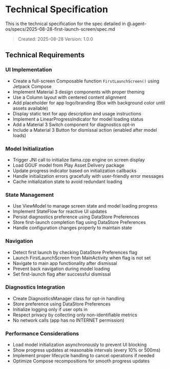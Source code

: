 # Technical Specification

This is the technical specification for the spec detailed in @.agent-os/specs/2025-08-28-first-launch-screen/spec.md

> Created: 2025-08-28
> Version: 1.0.0

## Technical Requirements

### UI Implementation
- Create a full-screen Composable function `FirstLaunchScreen()` using Jetpack Compose
- Implement Material 3 design components with proper theming
- Use a Column layout with centered content alignment
- Add placeholder for app logo/branding (Box with background color until assets available)
- Display static text for app description and usage instructions
- Implement a LinearProgressIndicator for model loading status
- Add a Material 3 Switch component for diagnostics opt-in
- Include a Material 3 Button for dismissal action (enabled after model loads)

### Model Initialization
- Trigger JNI call to initialize llama.cpp engine on screen display
- Load GGUF model from Play Asset Delivery package
- Update progress indicator based on initialization callbacks
- Handle initialization errors gracefully with user-friendly error messages
- Cache initialization state to avoid redundant loading

### State Management
- Use ViewModel to manage screen state and model loading progress
- Implement StateFlow for reactive UI updates
- Persist diagnostics preference using DataStore Preferences
- Store first-launch completion flag using DataStore Preferences
- Handle configuration changes properly to maintain state

### Navigation
- Detect first launch by checking DataStore Preferences flag
- Launch FirstLaunchScreen from MainActivity when flag is not set
- Navigate to main app functionality after dismissal
- Prevent back navigation during model loading
- Set first-launch flag after successful dismissal

### Diagnostics Integration
- Create DiagnosticsManager class for opt-in handling
- Store preference using DataStore Preferences
- Initialize logging only if user opts in
- Respect privacy by collecting only non-identifiable metrics
- No network calls (app has no INTERNET permission)

### Performance Considerations
- Load model initialization asynchronously to prevent UI blocking
- Show progress updates at reasonable intervals (every 10% or 500ms)
- Implement proper lifecycle handling to cancel operations if needed
- Optimize Compose recompositions for smooth progress updates